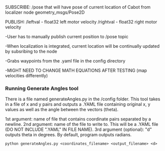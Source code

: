 


SUBSCRIBE: /pose that will have pose of current location of Cabot from localizer node geometry_msgs/Pose2D

PUBLISH: /leftval - float32 left motor velocity
	/rightval - float32 right motor velocity


-User has to manually publish current position to /pose topic 

-When localization is integrated, current location will be continually updated by subsribing to the node 

-Grabs waypoints from the .yaml file in the config directory

-MIGHT NEED TO CHANGE MATH EQUATIONS AFTER TESTING (map velocities differently)

### Running Generate Angles tool
There is a file named generateAngles.py in the /config folder. This tool takes in a file of x and y pairs and outputs a .YAML file containing original x, y values as well as the angle between the vectors (theta).

1st argument: name of file that contains coordinate pairs separated by a newline. 
2nd argument: name of the file to write to. This will be a .YAML file (DO NOT INCLUDE ".YAML" IN FILE NAME).
3rd argument (optional): "d" outputs theta in degrees. By default, program outputs radians.
```
python generateAngles.py <coordinates_filename> <output_filename> <d>
```

